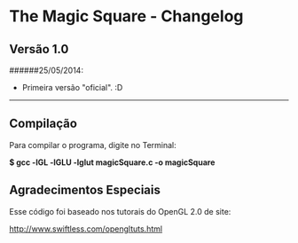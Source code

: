 The Magic Square - Changelog
============================

Versão 1.0
----------

######25/05/2014:

- Primeira versão "oficial". :D


-------------------------------------------------

Compilação
----------

Para compilar o programa, digite no Terminal:

**$ gcc -lGL -lGLU -lglut magicSquare.c -o magicSquare**


Agradecimentos Especiais
------------------------

Esse código foi baseado nos tutorais do OpenGL 2.0 de site:

http://www.swiftless.com/opengltuts.html
